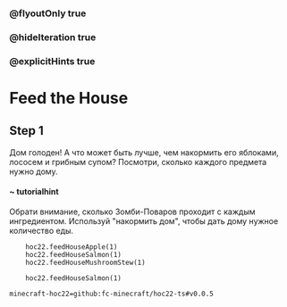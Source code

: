 ### @flyoutOnly true
### @hideIteration true
### @explicitHints true


# Feed the House

## Step 1  
Дом голоден! А что может быть лучше, чем накормить его яблоками, лососем и грибным супом? Посмотри, сколько каждого предмета нужно дому.  

#### ~ tutorialhint  
Обрати внимание, сколько Зомби-Поваров проходит с каждым ингредиентом. Используй "накормить дом", чтобы дать дому нужное количество еды.  

```ghost
    hoc22.feedHouseApple(1)
    hoc22.feedHouseSalmon(1)
    hoc22.feedHouseMushroomStew(1)

```
```template
    hoc22.feedHouseSalmon(1)
```

```package
minecraft-hoc22=github:fc-minecraft/hoc22-ts#v0.0.5
```